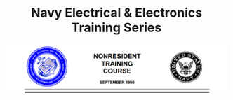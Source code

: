 # <center>Navy Electrical & Electronics Training Series</center>

![NEETS](https://github.com/thinkitdata/neets/blob/master/neets.png)
